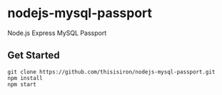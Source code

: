 # nodejs-mysql-passport
Node.js Express MySQL Passport

## Get Started
```
git clone https://github.com/thisisiron/nodejs-mysql-passport.git
npm install
npm start
```

